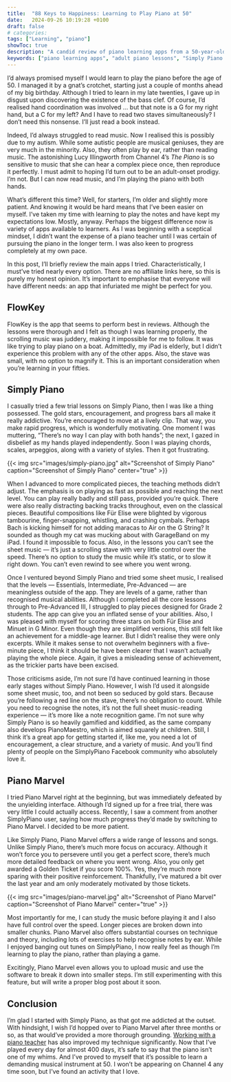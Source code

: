 ```yaml
---
title:  "88 Keys to Happiness: Learning to Play Piano at 50"
date:   2024-09-26 10:19:28 +0100
draft: false
# categories: 
tags: ["Learning", "piano"]
showToc: true
description: "A candid review of piano learning apps from a 50-year-old beginner. Compare FlowKey, Simply Piano, and Piano Marvel to discover which apps work best for adult learners, including pros and cons of each platform's teaching methods."
keywords: ["piano learning apps", "adult piano lessons", "Simply Piano review", "Piano Marvel", "FlowKey", "learning piano at 50", "piano apps comparison", "beginner piano", "online piano lessons", "piano practice apps"]
---
```


I’d always promised myself I would learn to play the piano before the age of 50. I managed it by a gnat’s crotchet, starting just a couple of months ahead of my big birthday. Although I tried to learn in my late twenties, I gave up in disgust upon discovering the existence of the bass clef. Of course, I’d realised hand coordination was involved … but that note is a G for my right hand, but a C for my left? And I have to read two staves simultaneously? I don’t need this nonsense. I’ll just read a book instead.

Indeed, I’d always struggled to read music. Now I realised this is possibly due to my autism. While some autistic people are musical geniuses, they are very much in the minority. Also, they often play by ear, rather than reading music. The astonishing Lucy Illingworth from Channel 4’s _The Piano_ is so sensitive to music that she can hear a complex piece once, then reproduce it perfectly. I must admit to hoping I’d turn out to be an adult-onset prodigy. I’m not. But I can now read music, and I’m playing the piano with both hands.

What’s different this time? Well, for starters, I’m older and slightly more patient. And knowing it would be hard means that I’ve been easier on myself. I’ve taken my time with learning to play the notes and have kept my expectations low. Mostly, anyway. Perhaps the biggest difference now is variety of apps available to learners. As I was beginning with a sceptical mindset, I didn’t want the expense of a piano teacher until I was certain of pursuing the piano in the longer term. I was also keen to progress completely at my own pace.

In this post, I’ll briefly review the main apps I tried. Characteristically, I must’ve tried nearly every option. There are no affiliate links here, so this is purely my honest opinion. It’s important to emphasise that everyone will have different needs: an app that infuriated me might be perfect for you.

## FlowKey

FlowKey is the app that seems to perform best in reviews. Although the lessons were thorough and I felt as though I was learning properly, the scrolling music was juddery, making it impossible for me to follow. It was like trying to play piano on a boat. Admittedly, my iPad is elderly, but I didn’t experience this problem with any of the other apps. Also, the stave was small, with no option to magnify it. This is an important consideration when you’re learning in your fifties.

## Simply Piano

I casually tried a few trial lessons on Simply Piano, then I was like a thing possessed. The gold stars, encouragement, and progress bars all make it really addictive. You’re encouraged to move at a lively clip. That way, you make rapid progress, which is wonderfully motivating. One moment I was muttering, “There’s no way I can play with both hands”; the next, I gazed in disbelief as my hands played independently. Soon I was playing chords, scales, arpeggios, along with a variety of styles. Then it got frustrating.

{{< img src="images/simply-piano.jpg" alt="Screenshot of Simply Piano" caption="Screenshot of Simply Piano" center="true" >}}

When I advanced to more complicated pieces, the teaching methods didn’t adjust. The emphasis is on playing as fast as possible and reaching the next level. You can play really badly and still pass, provided you’re quick. There were also really distracting backing tracks throughout, even on the classical pieces. Beautiful compositions like Für Elise were blighted by vigorous tambourine, finger-snapping, whistling, and crashing cymbals. Perhaps Bach is kicking himself for not adding maracas to Air on the G String? It sounded as though my cat was mucking about with GarageBand on my iPad. I found it impossible to focus. Also, in the lessons you can’t see the sheet music — it’s just a scrolling stave with very little control over the speed. There’s no option to study the music while it’s static, or to slow it right down. You can’t even rewind to see where you went wrong.

Once I ventured beyond Simply Piano and tried some sheet music, I realised that the levels — Essentials, Intermediate, Pre-Advanced — are meaningless outside of the app. They are levels of a game, rather than recognised musical abilities. Although I completed all the core lessons through to Pre-Advanced III, I struggled to play pieces designed for Grade 2 students. The app can give you an inflated sense of your abilities. Also, I was pleased with myself for scoring three stars on both Für Elise and Minuet in G Minor. Even though they are simplified versions, this still felt like an achievement for a middle-age learner. But I didn’t realise they were only excerpts. While it makes sense to not overwhelm beginners with a five-minute piece, I think it should be have been clearer that I wasn’t actually playing the whole piece. Again, it gives a misleading sense of achievement, as the trickier parts have been excised.

Those criticisms aside, I’m not sure I’d have continued learning in those early stages without Simply Piano. However, I wish I’d used it alongside some sheet music, too, and not been so seduced by gold stars. Because you’re following a red line on the stave, there’s no obligation to count. While you need to recognise the notes, it’s not the full sheet music-reading experience — it’s more like a note recognition game. I’m not sure why Simply Piano is so heavily gamified and kiddified, as the same company also develops PianoMaestro, which is aimed squarely at children. Still, I think it’s a great app for getting started if, like me, you need a lot of encouragement, a clear structure, and a variety of music. And you’ll find plenty of people on the SimplyPiano Facebook community who absolutely love it.

## Piano Marvel

I tried Piano Marvel right at the beginning, but was immediately defeated by the unyielding interface. Although I’d signed up for a free trial, there was very little I could actually access. Recently, I saw a comment from another SimplyPiano user, saying how much progress they’d made by switching to Piano Marvel. I decided to be more patient.

Like Simply Piano, Piano Marvel offers a wide range of lessons and songs. Unlike Simply Piano, there’s much more focus on accuracy. Although it won’t force you to persevere until you get a perfect score, there’s much more detailed feedback on where you went wrong. Also, you only get awarded a Golden Ticket if you score 100%. Yes, they’re much more sparing with their positive reinforcement. Thankfully, I’ve matured a bit over the last year and am only moderately motivated by those tickets.

{{< img src="images/piano-marvel.jpg" alt="Screenshot of Piano Marvel" caption="Screenshot of Piano Marvel" center="true" >}}

Most importantly for me, I can study the music before playing it and I also have full control over the speed. Longer pieces are broken down into smaller chunks. Piano Marvel also offers substantial courses on technique and theory, including lots of exercises to help recognise notes by ear. While I enjoyed banging out tunes on SimplyPiano, I now really feel as though I’m learning to play the piano, rather than playing a game.

Excitingly, Piano Marvel even allows you to upload music and use the software to break it down into smaller steps. I’m still experimenting with this feature, but will write a proper blog post about it soon.

## Conclusion

I’m glad I started with Simply Piano, as that got me addicted at the outset. With hindsight, I wish I’d hopped over to Piano Marvel after three months or so, as that would’ve provided a more thorough grounding. [Working with a piano teacher](../playing-piano-with-dinosaurs/) has also improved my technique significantly. Now that I’ve played every day for almost 400 days, it’s safe to say that the piano isn’t one of my whims. And I’ve proved to myself that it’s possible to learn a demanding musical instrument at 50. I won’t be appearing on Channel 4 any time soon, but I’ve found an activity that I love.